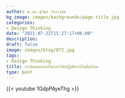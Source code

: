 ```yaml
---
author: ศ.ดร.สุวิมล ว่องวาณิช
bg_image: images/backgrounds/page-title.jpg
categories:
- Design Thinking
date: "2021-07-22T15:27:17+06:00"
description: 
draft: false
image: images/blog/DT2.jpg
tags:
- Design Thinking
title: การคิดออกแบบในการวิจัยปฏิบัติการในชั้นเรียน
type: post
---
```




{{< youtube 1GdpPAyeThg >}}